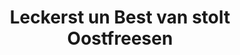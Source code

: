 ---
title: Leckerst un Best van stolt Oostfreesen
link: https://www.facebook.com/groups/1974485572647286
description: Die Facebook Gruppe &quot;Leckerst un Best van stolt Oostfreesen&quot; ist eine regionale Back und Kochgruppe, Die Vielfalt der ostfriesischen Küche, aber auch darüber hinaus, erlebt hier jeden Tag neue Rezepte und Anregungen. Sie wird gemeinsam mit mir,  von 13 Administratoren betreut. Ein gruppeneigenes Kochbuch ist die Gemeinschaftsproduktion vieler Mitglieder und drei Autoren, die das Projekt vollendet haben. Die Gruppe wird mit dem gleichen Administratorenteam wie &quot;Wi sünd Oostfreesen un dat mit Stolt&quot; betreut.
image: leckerst_und_best.jpg
position: 3
fa-icon: Facebook Gruppe  <i class="fab fa-facebook-square"></i>
---
